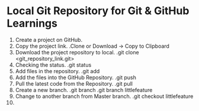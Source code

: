 # Local Git Repository for Git & GitHub Learnings

1.  Create a project on GitHub.
2.  Copy the project link.
    .Clone or Download -> Copy to Clipboard
3.  Download the project repository to local.
    .git clone <git_repository_link.git>
4.  Checking the status.
    .git status
5.  Add files in the repository.
    .git add <filename>
6.  Add the files into the GitHub Repository.
    .git push
7.  Pull the latest code from the Repository.
    .git pull
8.  Create a new branch.
    .git branch
    .git branch littlefeature
9.  Change to another branch from Master branch.
    .git checkout littlefeature
10. 
